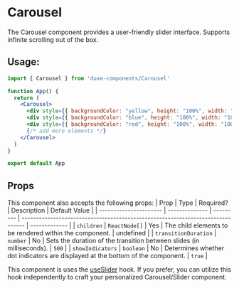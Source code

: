 # Carousel

The Carousel component provides a user-friendly slider interface. Supports infinite scrolling out of the box.

## Usage:
```jsx
import { Carousel } from 'duxe-components/Carousel'

function App() {
  return (
    <Carousel>
      <div style={{ backgroundColor: "yellow", height: "100%", width: "100%" }}></div>
      <div style={{ backgroundColor: "blue", height: "100%", width: "100%" }}></div>
      <div style={{ backgroundColor: "red", height: "100%", width: "100%" }}></div>
      {/* add more elements */}
    </Carousel>
  )
}

export default App
```

## Props
This component also accepts the following props:
| Prop                   | Type           | Required? | Description                                                                     | Default Value |
| ---------------------- | -------------- | --------- | ------------------------------------------------------------------------------- | ------------- |
| `children`             | `ReactNode[]`  | Yes       | The child elements to be rendered within the component.                         | undefined     |
| `transitionDuration`   | `number`       | No        | Sets the duration of the transition between slides (in milliseconds).           | `500`         |
| `showIndicators`       | `boolean`      | No        | Determines whether dot indicators are displayed at the bottom of the component. | `true`        |

This component is uses the [useSlider](https://github.com/Duxe-AU/duxe-components/blob/main/src/hooks/useSlider/README.md) hook. If you prefer, you can utilize this hook independently to craft your personalized Carousel/Slider component.
